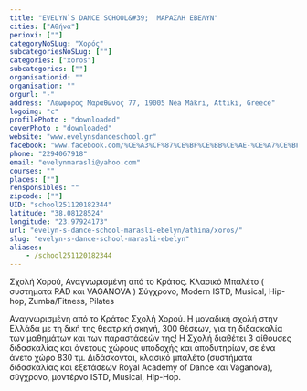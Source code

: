 ```yaml
---
title: "EVELYN`S DANCE SCHOOL&#39;  ΜΑΡΑΣΛΗ ΕΒΕΛΥΝ"
cities: ["Αθήνα"]
perioxi: [""]
categoryNoSLug: "Χορός"
subcategoriesNoSLug: [""]
categories: ["xoros"]
subcategories: [""]
organisationid: ""
organisation: ""
orgurl: "-"
address: "Λεωφόρος Μαραθώνος 77, 19005 Néa Mákri, Attiki, Greece"
logoimg: "c"
profilePhoto : "downloaded"
coverPhoto : "downloaded"
website: "www.evelynsdanceschool.gr"
facebook: "www.facebook.com/%CE%A3%CF%87%CE%BF%CE%BB%CE%AE-%CE%A7%CE%BF%CF%81%CE%BF%CF%8D-%CE%A3%CF%8D%CE%BB%CE%B9%CE%B1-%CE%96%CE%B1%CF%87%CE%B1%CF%81%CE%BF%CF%80%CE%BF%CF%8D%CE%BB%CE%BF%CF%85-108530689280543/"
phone: "2294067918"
email: "evelynmarasli@yahoo.com"
courses: ""
places: [""]
rensponsibles: ""
zipcode: [""]
UID: "school251120182344"
latitude: "38.08128524"
longitude: "23.97924173"
url: "evelyn-s-dance-school-marasli-ebelyn/athina/xoros/"
slug: "evelyn-s-dance-school-marasli-ebelyn"
aliases:
    - /school251120182344
---
```



Σχολή Χορού, Αναγνωρισμένη από το Κράτος. Κλασικό Μπαλέτο ( συστηματα RAD και VAGANOVA ) Σύγχρονο, Modern ISTD, Musical, Hip-hop, Zumba/Fitness, Pilates

Αναγνωρισμένη από το Κράτος Σχολή Χορού. Η μοναδική σχολή στην Ελλάδα με τη δική της θεατρική σκηνή, 300 θέσεων, για τη διδασκαλία των μαθημάτων και των παραστάσεών της! Η Σχολή διαθέτει 3 αίθουσες διδασκαλίας και άνετους χώρους υποδοχής και αποδυτηρίων, σε ένα άνετο χώρο 830 τμ. Διδάσκονται, κλασικό μπαλέτο (συστήματα διδασκαλίας και εξετάσεων Royal Academy of Dance και Vaganova), σύγχρονο, μοντέρνο ISTD, Musical, Hip-Hop.